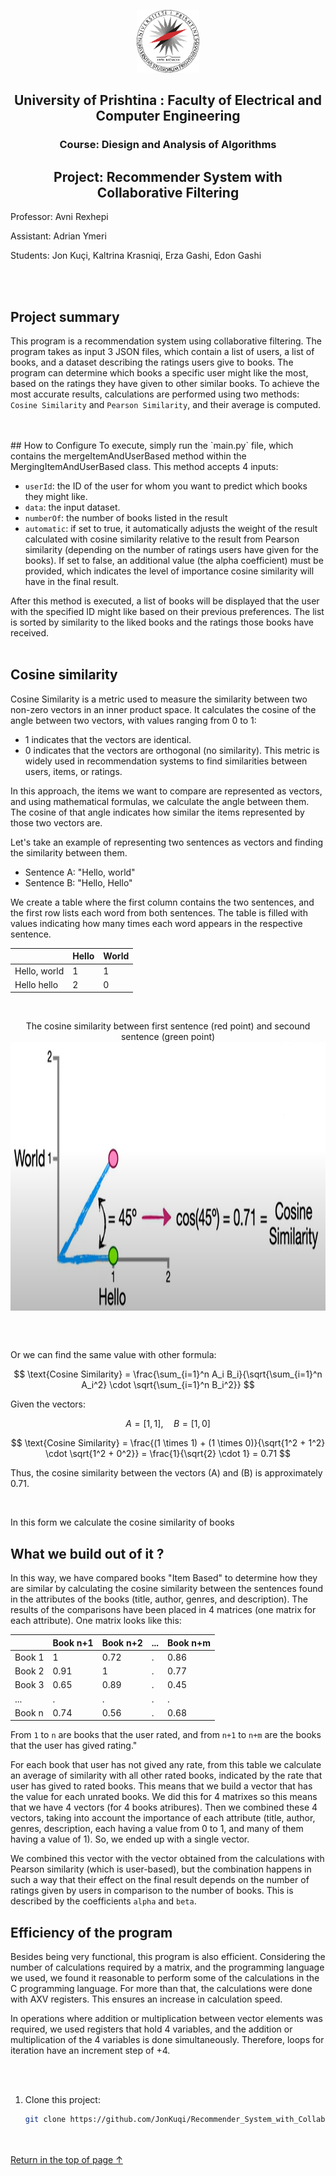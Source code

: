 <p align="center">
  <a>
    <img src="UP logo.png" alt="Logo" height="100">
  </a>

<h2 align="center">University of Prishtina : Faculty of Electrical and Computer Engineering</h2>
<h3 align="center">Course: Diesign and Analysis of Algorithms</h3>
<h2 align="center">Project: Recommender System with Collaborative Filtering</h2>
<p align="left">Professor: Avni Rexhepi</p>
<p align="left">Assistant: Adrian Ymeri</p>

<p align="left">Students: Jon Kuçi, Kaltrina Krasniqi, Erza Gashi, Edon Gashi</p><br><br>

</p>

## Project summary

This program is a recommendation system using collaborative filtering. The program takes as input 3 JSON files, which contain a list of users, a list of books, and a dataset describing the ratings users give to books. The program can determine which books a specific user might like the most, based on the ratings they have given to other similar books. To achieve the most accurate results, calculations are performed using two methods: `Cosine Similarity` and `Pearson Similarity`, and their average is computed.
<br><br>

 <br>
## How to Configure
To execute, simply run the `main.py` file, which contains the mergeItemAndUserBased method within the MergingItemAndUserBased class. This method accepts 4 inputs:

 - `userId`: the ID of the user for whom you want to predict which books they might like.
 - `data`: the input dataset.
 - `numberOf`: the number of books listed in the result
 - `automatic`: if set to true, it automatically adjusts the weight of the result calculated with cosine similarity relative to the result from Pearson similarity (depending on the number of ratings users have given for the books). If set to false, an additional value (the alpha coefficient) must be provided, which indicates the level of importance cosine similarity will have in the final result.

After this method is executed, a list of books will be displayed that the user with the specified ID might like based on their previous preferences. The list is sorted by similarity to the liked books and the ratings those books have received.
<br><br>

## Cosine similarity
Cosine Similarity is a metric used to measure the similarity between two non-zero vectors in an inner product space. It calculates the cosine of the angle between two vectors, with values ranging from 0 to 1:

 - 1 indicates that the vectors are identical.
 - 0 indicates that the vectors are orthogonal (no similarity).
This metric is widely used in recommendation systems to find similarities between users, items, or ratings.

In this approach, the items we want to compare are represented as vectors, and using mathematical formulas, we calculate the angle between them. The cosine of that angle indicates how similar the items represented by those two vectors are.

Let's take an example of representing two sentences as vectors and finding the similarity between them.
 - Sentence A: "Hello, world"
 - Sentence B: "Hello, Hello"

We create a table where the first column contains the two sentences, and the first row lists each word from both sentences. The table is filled with values indicating how many times each word appears in the respective sentence.


|                | Hello          | World         |
|----------------|----------------|---------------|
| Hello, world   |        1       |       1       |
| Hello hello    |        2       |       0       |

<br>
<p align="center"> The cosine similarity between first sentence (red point) and secound sentence (green point)
  <br>
<a>
    <img src="img.png" alt="Logo" height="430" align="center">
  </a>
  </p>
<br><br>

Or we can find the same value with other formula:

$$
\text{Cosine Similarity} = \frac{\sum_{i=1}^n A_i B_i}{\sqrt{\sum_{i=1}^n A_i^2} \cdot \sqrt{\sum_{i=1}^n B_i^2}}
$$


Given the vectors:

$$
A = [1, 1], \quad B = [1, 0]
$$

$$
\text{Cosine Similarity} = \frac{(1 \times 1) + (1 \times 0)}{\sqrt{1^2 + 1^2} \cdot \sqrt{1^2 + 0^2}} = \frac{1}{\sqrt{2} \cdot 1} = 0.71
$$

Thus, the cosine similarity between the vectors \(A\) and \(B\) is approximately 0.71.

<br>

In this form we calculate the cosine similarity of books 

## What we build out of it ?
In this way, we have compared books "Item Based" to determine how they are similar by calculating the cosine similarity between the sentences found in the attributes of the books (title, author, genres, and description). The results of the comparisons have been placed in 4 matrices (one matrix for each attribute).
One matrix looks like this:<br>

|                | Book n+1       | Book n+2      | ...           | Book n+m      |
|----------------|----------------|---------------|---------------|---------------|
| Book 1         |        1       |      0.72     |       .       |      0.86     |
| Book 2         |      0.91      |       1       |       .       |      0.77     |
| Book 3         |      0.65      |      0.89     |       .       |      0.45     |
| ...            |       .        |       .       |       .       |      .        |
| Book n         |      0.74      |      0.56     |       .       |      0.68     |

From `1` to `n` are books that the user rated, and from `n+1` to `n+m` are the books that the user has gived rating."

For each book that user has not gived any rate, from this table we calculate an average of similarity with all other rated books, indicated by the rate that user has gived to rated books. This means that we build a vector that has the value for each unrated books. We did this for 4 matrixes so this means that we have 4 vectors (for 4 books atribures). 
Then we combined these 4 vectors, taking into account the importance of each attribute (title, author, genres, description, each having a value from 0 to 1, and many of them having a value of 1). So, we ended up with a single vector.

We combined this vector with the vector obtained from the calculations with Pearson similarity (which is user-based), but the combination happens in such a way that their effect on the final result depends on the number of ratings given by users in comparison to the number of books. This is described by the coefficients `alpha` and `beta`.


## Efficiency of the program
Besides being very functional, this program is also efficient. Considering the number of calculations required by a matrix, and the programming language we used, we found it reasonable to perform some of the calculations in the C programming language. For more than that, the calculations were done with AXV registers. This ensures an increase in calculation speed.

In operations where addition or multiplication between vector elements was required, we used registers that hold 4 variables, and the addition or multiplication of the 4 variables is done simultaneously. Therefore, loops for iteration have an increment step of +4.

<br><br>
1. Clone this project:
   ```bash
   git clone https://github.com/JonKuqi/Recommender_System_with_Collaborative_Filtering_Gr16.git
<br><br>
   <a href="#top">Return in the top of page ↑</a>
